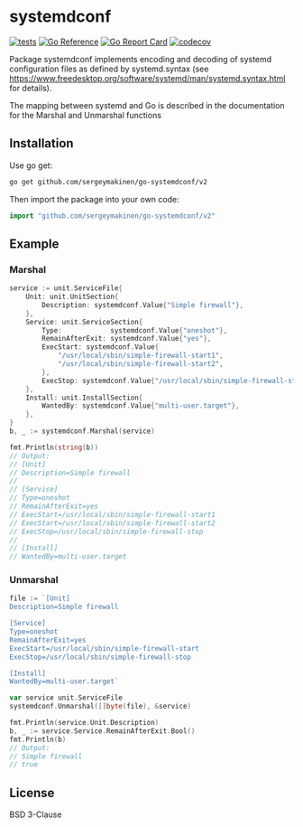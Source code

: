 # systemdconf

[![tests](https://github.com/sergeymakinen/go-systemdconf/workflows/tests/badge.svg)](https://github.com/sergeymakinen/go-systemdconf/actions?query=workflow%3Atests)
[![Go Reference](https://pkg.go.dev/badge/github.com/sergeymakinen/go-systemdconf.svg)](https://pkg.go.dev/github.com/sergeymakinen/go-systemdconf/v2)
[![Go Report Card](https://goreportcard.com/badge/github.com/sergeymakinen/go-systemdconf)](https://goreportcard.com/report/github.com/sergeymakinen/go-systemdconf)
[![codecov](https://codecov.io/gh/sergeymakinen/go-systemdconf/branch/master/graph/badge.svg)](https://codecov.io/gh/sergeymakinen/go-systemdconf)

Package systemdconf implements encoding and decoding of systemd configuration files
as defined by systemd.syntax (see https://www.freedesktop.org/software/systemd/man/systemd.syntax.html for details).

The mapping between systemd and Go is described
in the documentation for the Marshal and Unmarshal functions

## Installation

Use go get:

```bash
go get github.com/sergeymakinen/go-systemdconf/v2
```

Then import the package into your own code:

```go
import "github.com/sergeymakinen/go-systemdconf/v2"
```


## Example

### Marshal

```go
service := unit.ServiceFile{
    Unit: unit.UnitSection{
        Description: systemdconf.Value{"Simple firewall"},
    },
    Service: unit.ServiceSection{
        Type:            systemdconf.Value{"oneshot"},
        RemainAfterExit: systemdconf.Value{"yes"},
        ExecStart: systemdconf.Value{
            "/usr/local/sbin/simple-firewall-start1",
            "/usr/local/sbin/simple-firewall-start2",
        },
        ExecStop: systemdconf.Value{"/usr/local/sbin/simple-firewall-stop"},
    },
    Install: unit.InstallSection{
        WantedBy: systemdconf.Value{"multi-user.target"},
    },
}
b, _ := systemdconf.Marshal(service)

fmt.Println(string(b))
// Output: 
// [Unit]
// Description=Simple firewall
//
// [Service]
// Type=oneshot
// RemainAfterExit=yes
// ExecStart=/usr/local/sbin/simple-firewall-start1
// ExecStart=/usr/local/sbin/simple-firewall-start2
// ExecStop=/usr/local/sbin/simple-firewall-stop
//
// [Install]
// WantedBy=multi-user.target
```

### Unmarshal

```go
file := `[Unit]
Description=Simple firewall

[Service]
Type=oneshot
RemainAfterExit=yes
ExecStart=/usr/local/sbin/simple-firewall-start
ExecStop=/usr/local/sbin/simple-firewall-stop

[Install]
WantedBy=multi-user.target`

var service unit.ServiceFile
systemdconf.Unmarshal([]byte(file), &service)

fmt.Println(service.Unit.Description)
b, _ := service.Service.RemainAfterExit.Bool()
fmt.Println(b)
// Output: 
// Simple firewall
// true
```

## License

BSD 3-Clause
